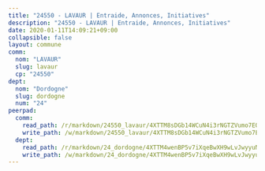 ```yaml
---
title: "24550 - LAVAUR | Entraide, Annonces, Initiatives"
description: "24550 - LAVAUR | Entraide, Annonces, Initiatives"
date: 2020-01-11T14:09:21+09:00
collapsible: false
layout: commune
comm:
  nom: "LAVAUR"
  slug: lavaur
  cp: "24550"
dept:
  nom: "Dordogne"
  slug: dordogne
  num: "24"
peerpad:
  comm:
    read_path: /r/markdown/24550_lavaur/4XTTM8sDGb14WCuN4i3rNGTZVumo7EQ3R1Z9eoHrjHBP3hRR4
    write_path: /w/markdown/24550_lavaur/4XTTM8sDGb14WCuN4i3rNGTZVumo7EQ3R1Z9eoHrjHBP3hRR4-K3TgUL8QwTyrkRSuMHLAqJKWRNbt1RBFMiTnubp8xK49MEDcEuH7qsaix5ieEScAoiMQ52YhzmV3RciMrMHEhYPBj2Z4dj3EiLBo6LZ8w3zTVHTeBaD1os5hRTrmX5pHXM9fBRrA
  dept:
    read_path: /r/markdown/24_dordogne/4XTTM4wenBP5v7iXqeBwXH9wLvJwyyuNKzLxRyGzSZXmCuzgg
    write_path: /w/markdown/24_dordogne/4XTTM4wenBP5v7iXqeBwXH9wLvJwyyuNKzLxRyGzSZXmCuzgg-K3TgUusQQUSAmJPXozCTSBeqjqksxkVWGVxtHwEFrs5RuocQr8weKG2oQg7MVeg2F9Hhv7ggtBiBU8D9pdXEPa9M67VU3BzgAG9BCtQw3VY3Xcxk2YSegk3iUXMkpicGxxJr7mWp
---
```



